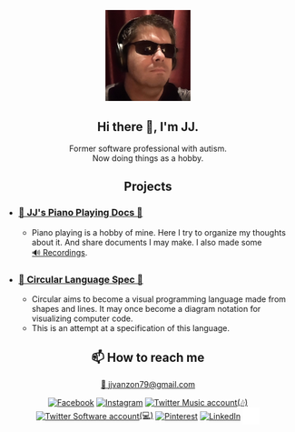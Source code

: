 <style type="text/css" rel="stylesheet">img, h2, p { text-align:center;}</style>

<p><img src="photo.png" width="150"/></p>

## Hi there 👋, I'm JJ.  

Former software professional with autism.  
Now doing things as a hobby.  

## Projects

- ### [🎼 JJ's Piano Playing Docs 🎹](https://jjvanzon.github.io/Piano-Playing-Docs/README.html)
    - Piano playing is a hobby of mine. Here I try to organize my thoughts about it. And share documents I may make. I also made some  
    [🔊 Recordings](https://jjvanzon.github.io/Piano-Playing-Docs/recordings).
- ### [🔵 Circular Language Spec 🔶](https://jjvanzon.github.io/Circular-Language-Spec/)
    - Circular aims to become a visual programming language made from shapes and lines. It may once become a diagram notation for visualizing computer code.
    - This is an attempt at a specification of this language.

## 📫 How to reach me

<a href="mailto:jjvanzon79@gmail.com">📨 jjvanzon79@gmail.com</a>

<p align="left">
<a href="https://fb.com/janjoost.vanzon" target="blank"><img align="center" src="https://raw.githubusercontent.com/rahuldkjain/github-profile-readme-generator/master/src/images/icons/Social/facebook.svg" alt="Facebook" height="30" width="40" /></a>
<a href="https://instagram.com/jjvanzon79" target="blank"><img align="center" src="https://raw.githubusercontent.com/rahuldkjain/github-profile-readme-generator/master/src/images/icons/Social/instagram.svg" alt="Instagram" height="30" width="40" /></a>
<a href="https://twitter.com/@jjvanzonmusic" target="blank"><img align="center" src="https://raw.githubusercontent.com/rahuldkjain/github-profile-readme-generator/master/src/images/icons/Social/twitter.svg" alt="Twitter Music account" height="30" width="40" />(🎶)</a>
<a href="https://twitter.com/@devjj79" target="blank"><img align="center" src="https://raw.githubusercontent.com/rahuldkjain/github-profile-readme-generator/master/src/images/icons/Social/twitter.svg" alt="Twitter Software account" height="30" width="40" />(💻)</a>
<a href="https://nl.pinterest.com/jjvanzon/" target="blank"><img align="center" src="https://assets.pinterest.com/images/pidgets/pinit_fg_en_round_red_32.png" alt="Pinterest" height="34" width="34" /></a>
<a href="https://linkedin.com/in/jj-van-zon-04b80a18" target="blank"><img align="center" src="https://raw.githubusercontent.com/rahuldkjain/github-profile-readme-generator/master/src/images/icons/Social/linked-in-alt.svg" alt="LinkedIn" height="30" width="40" /></a>
<a href="https://github.com/jjvanzon/" target="blank"><img align="center" src="github.png" alt="GitHub" height="30" width="30" /></a>
</p>
